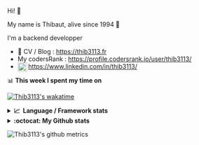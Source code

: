 Hi! 👋

My name is Thibaut, alive since 1994 🍷

I'm a backend developper

-   📝 CV / Blog : https://thib3113.fr
-   My codersRank : https://profile.codersrank.io/user/thib3113/
-   <a href="https://www.linkedin.com/in/thib3113/"><img align="left" alt="Thib3113's Linkedin" width="21px" src="https://img.icons8.com/color/48/linkedin.png" /></a> https://www.linkedin.com/in/thib3113/

📊 **This week I spent my time on**

[![Thib3113's wakatime](https://github-readme-stats.vercel.app/api/wakatime?username=thib3113&layout=default&theme=dracula&langs_count=6&hide_title=true&hide_border=true)](https://wakatime.com/@thib3113)

<details>
  <summary><b>📈&nbsp;&nbsp;Language&nbsp;/&nbsp;Framework stats</b></summary>
  <br/>  
  <a href='https://profile.codersrank.io/user/thib3113/'>
  <img src='http://cr-skills-chart-widget.azurewebsites.net/api/api?username=thib3113&padding=30&skills=php,batchfile,javascript,less,mysql,reactjs,scss,shell,typescript,vue'>
  </a>
</details>

<details>
  <summary><b>:octocat: My Github stats</b></summary>
  <br/>  
  
  <img src="https://github-readme-stats.vercel.app/api?username=thib3113&theme=dracula&show_icons=true&" alt="Thib3113's GitHub stats" />

<!--START_SECTION:activity-->

1. 🎉 Merged PR [#51](https://github.com/thib3113/node-crowdsec/pull/51) in [thib3113/node-crowdsec](https://github.com/thib3113/node-crowdsec)
2. 🎉 Merged PR [#692](https://github.com/thib3113/unifi-client/pull/692) in [thib3113/unifi-client](https://github.com/thib3113/unifi-client)
3. 🎉 Merged PR [#694](https://github.com/thib3113/unifi-client/pull/694) in [thib3113/unifi-client](https://github.com/thib3113/unifi-client)
4. 🎉 Merged PR [#691](https://github.com/thib3113/unifi-client/pull/691) in [thib3113/unifi-client](https://github.com/thib3113/unifi-client)
5. 🎉 Merged PR [#690](https://github.com/thib3113/unifi-client/pull/690) in [thib3113/unifi-client](https://github.com/thib3113/unifi-client)
 <!--END_SECTION:activity-->

</details>

![Thib3113's github metrics](https://gist.githubusercontent.com/thib3113/83a96e16f8bca103f1b0e376186c66ec/raw/github-metrics.svg)

